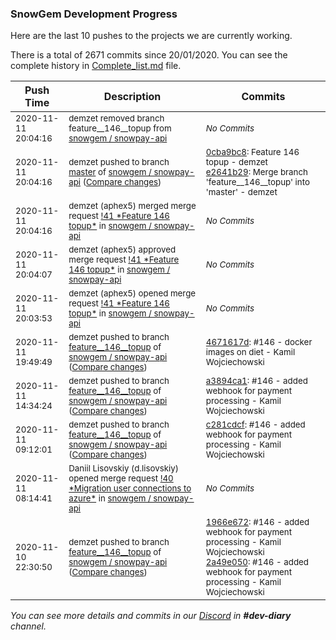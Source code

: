 
### SnowGem Development Progress

Here are the last 10 pushes to the projects we are currently working.

There is a total of 2671 commits since 20/01/2020. You can see the complete history in
 [Complete_list.md](Complete_list.md) file.

| Push Time | Description | Commits |
| --- | --- | --- |
| <sub>2020-11-11 20:04:16</sub> | <sub>demzet removed branch feature__146__topup from [snowgem / snowpay\-api](https://gitlab.com/snowgem/snowpay-api)</sub> | <sub>_No Commits_</sub> |
| <sub>2020-11-11 20:04:16</sub> | <sub>demzet pushed to branch [master](https://gitlab.com/snowgem/snowpay-api/commits/master) of [snowgem / snowpay\-api](https://gitlab.com/snowgem/snowpay-api) ([Compare changes](https://gitlab.com/snowgem/snowpay-api/compare/af4d7a82b8ed08e4f102735bdfbff352722e67ef...e2641b296e33e4b78c219783923e81ab29e98538))</sub> | <sub>[0cba9bc8](https://gitlab.com/snowgem/snowpay-api/-/commit/0cba9bc8deec650d3af854d376465a53bc3cecb4): Feature  146  topup - demzet<br>[e2641b29](https://gitlab.com/snowgem/snowpay-api/-/commit/e2641b296e33e4b78c219783923e81ab29e98538): Merge branch 'feature__146__topup' into 'master' - demzet</sub> |
| <sub>2020-11-11 20:04:16</sub> | <sub>demzet (aphex5) merged merge request [\!41 \*Feature  146  topup\*](https://gitlab.com/snowgem/snowpay-api/-/merge_requests/41) in [snowgem / snowpay\-api](https://gitlab.com/snowgem/snowpay-api)</sub> | <sub>_No Commits_</sub> |
| <sub>2020-11-11 20:04:07</sub> | <sub>demzet (aphex5) approved merge request [\!41 \*Feature  146  topup\*](https://gitlab.com/snowgem/snowpay-api/-/merge_requests/41) in [snowgem / snowpay\-api](https://gitlab.com/snowgem/snowpay-api)</sub> | <sub>_No Commits_</sub> |
| <sub>2020-11-11 20:03:53</sub> | <sub>demzet (aphex5) opened merge request [\!41 \*Feature  146  topup\*](https://gitlab.com/snowgem/snowpay-api/-/merge_requests/41) in [snowgem / snowpay\-api](https://gitlab.com/snowgem/snowpay-api)</sub> | <sub>_No Commits_</sub> |
| <sub>2020-11-11 19:49:49</sub> | <sub>demzet pushed to branch [feature\_\_146\_\_topup](https://gitlab.com/snowgem/snowpay-api/commits/feature__146__topup) of [snowgem / snowpay\-api](https://gitlab.com/snowgem/snowpay-api) ([Compare changes](https://gitlab.com/snowgem/snowpay-api/compare/a3894ca192134c8352053371dcb975e6f519fe8c...4671617d6b372b698e1d84a134f17a72e845fe93))</sub> | <sub>[4671617d](https://gitlab.com/snowgem/snowpay-api/-/commit/4671617d6b372b698e1d84a134f17a72e845fe93): #146 - docker images on diet - Kamil Wojciechowski</sub> |
| <sub>2020-11-11 14:34:24</sub> | <sub>demzet pushed to branch [feature\_\_146\_\_topup](https://gitlab.com/snowgem/snowpay-api/commits/feature__146__topup) of [snowgem / snowpay\-api](https://gitlab.com/snowgem/snowpay-api) ([Compare changes](https://gitlab.com/snowgem/snowpay-api/compare/c281cdcf228f770c3e1d2a89f475d6bd5f7e869a...a3894ca192134c8352053371dcb975e6f519fe8c))</sub> | <sub>[a3894ca1](https://gitlab.com/snowgem/snowpay-api/-/commit/a3894ca192134c8352053371dcb975e6f519fe8c): #146 - added webhook for payment processing - Kamil Wojciechowski</sub> |
| <sub>2020-11-11 09:12:01</sub> | <sub>demzet pushed to branch [feature\_\_146\_\_topup](https://gitlab.com/snowgem/snowpay-api/commits/feature__146__topup) of [snowgem / snowpay\-api](https://gitlab.com/snowgem/snowpay-api) ([Compare changes](https://gitlab.com/snowgem/snowpay-api/compare/2a49e050b267b3cf251eac1812bf10345f841769...c281cdcf228f770c3e1d2a89f475d6bd5f7e869a))</sub> | <sub>[c281cdcf](https://gitlab.com/snowgem/snowpay-api/-/commit/c281cdcf228f770c3e1d2a89f475d6bd5f7e869a): #146 - added webhook for payment processing - Kamil Wojciechowski</sub> |
| <sub>2020-11-11 08:14:41</sub> | <sub>Daniil Lisovskiy (d.lisovskiy) opened merge request [\!40 \*Migration user connections to azure\*](https://gitlab.com/snowgem/snowpay-api/-/merge_requests/40) in [snowgem / snowpay\-api](https://gitlab.com/snowgem/snowpay-api)</sub> | <sub>_No Commits_</sub> |
| <sub>2020-11-10 22:30:50</sub> | <sub>demzet pushed to branch [feature\_\_146\_\_topup](https://gitlab.com/snowgem/snowpay-api/commits/feature__146__topup) of [snowgem / snowpay\-api](https://gitlab.com/snowgem/snowpay-api) ([Compare changes](https://gitlab.com/snowgem/snowpay-api/compare/49668d061eba81e7856c91c53a1ac3caa9c8abfc...2a49e050b267b3cf251eac1812bf10345f841769))</sub> | <sub>[1966e672](https://gitlab.com/snowgem/snowpay-api/-/commit/1966e67261f8ea5e2516f8b58786e341730e1d01): #146 - added webhook for payment processing - Kamil Wojciechowski<br>[2a49e050](https://gitlab.com/snowgem/snowpay-api/-/commit/2a49e050b267b3cf251eac1812bf10345f841769): #146 - added webhook for payment processing - Kamil Wojciechowski</sub> |

_You can see more details and commits in our [Discord](https://discord.gg/zumGnbg) in **#dev-diary** channel._
